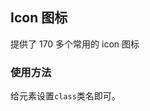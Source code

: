 <script setup>
import demo from './demo.vue'
import index from '../index.vue'
</script>

## Icon 图标

<p>提供了 170 多个常用的 icon 图标</p>

### 使用方法

<p>给元素设置<code>class</code>类名即可。</p>

<i class="k-icon-yanjing" style="font-size:25px;margin-right:20px"></i>
<i class="k-icon-guanbi" style="font-size:25px;margin-right:20px"></i>
<i class="k-icon-shezhi-xianxing1" style="font-size:25px;margin-right:20px"></i>
<i class="k-icon-translate_line" style="font-size:25px;margin-right:20px"></i>
<i class="k-icon-jiazai" style="font-size:25px;margin-right:20px"></i>
<i class="k-icon-github_line" style="font-size:25px;margin-right:20px"></i>
<k-preview compname="Icon" demoname="demo" open/>

<index/>